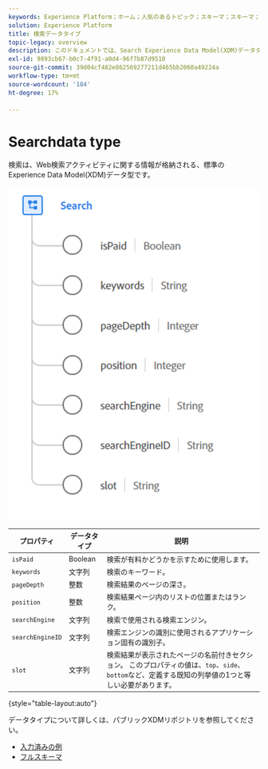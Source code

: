 ```yaml
---
keywords: Experience Platform；ホーム；人気のあるトピック；スキーマ；スキーマ；XDM；フィールド；スキーマ；スキーマ；検索；データ型；データ型；
solution: Experience Platform
title: 検索データタイプ
topic-legacy: overview
description: このドキュメントでは、Search Experience Data Model(XDM)データタイプの概要を説明します。
exl-id: 9893cb67-b0c7-4f91-a0d4-96f7b87d9510
source-git-commit: 39d04cf482e862569277211d465bb2060a49224a
workflow-type: tm+mt
source-wordcount: '184'
ht-degree: 17%

---
```


#  Searchdata type

 検索は、Web検索アクティビティに関する情報が格納される、標準のExperience Data Model(XDM)データ型です。

<img src="../images/data-types/search.PNG" width="500" /><br />

| プロパティ | データタイプ | 説明 |
| --- | --- | --- |
| `isPaid` | Boolean | 検索が有料かどうかを示すために使用します。 |
| `keywords` | 文字列 | 検索のキーワード。 |
| `pageDepth` | 整数 | 検索結果のページの深さ。 |
| `position` | 整数 | 検索結果ページ内のリストの位置またはランク。 |
| `searchEngine` | 文字列 | 検索で使用される検索エンジン。 |
| `searchEngineID` | 文字列 | 検索エンジンの識別に使用されるアプリケーション固有の識別子。 |
| `slot` | 文字列 | 検索結果が表示されたページの名前付きセクション。 このプロパティの値は、`top`、`side`、`bottom`など、定義する既知の列挙値の1つと等しい必要があります。 |

{style=&quot;table-layout:auto&quot;}

データタイプについて詳しくは、パブリックXDMリポジトリを参照してください。

* [入力済みの例](https://github.com/adobe/xdm/blob/master/components/datatypes/search.example.1.json)
* [フルスキーマ](https://github.com/adobe/xdm/blob/master/components/datatypes/search.schema.json)
